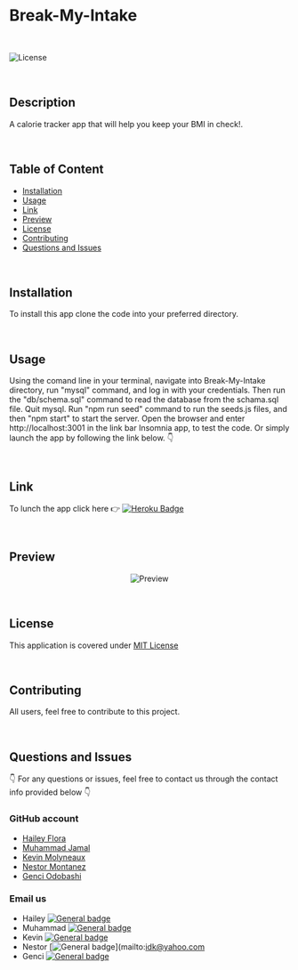 # Break-My-Intake

</br>
  
  ![License](https://img.shields.io/badge/License-MIT%20License-blue.svg)
  
  </br>
  
  ## Description
  
  A calorie tracker app that will help you keep your BMI in check!.
  
  </br>

  ## Table of Content
  
  - [Installation](#installation)
  - [Usage](#usage)
  - [Link](#link)
  - [Preview](#preview)
  - [License](#license)
  - [Contributing](#contributing)
  - [Questions and Issues](#questions-and-issues)

  </br>

  ## Installation
  
  To install this app clone the code into your preferred directory.
  
  </br>
  
  ## Usage
  
  Using the comand line in your terminal, navigate into Break-My-Intake directory, run "mysql" command, and log in with your credentials. 
  Then run the "db/schema.sql" command to read the database from the schama.sql file. Quit mysql. 
  Run "npm run seed" command to run the seeds.js files, and then "npm start" to start the server. 
  Open the browser and enter http://localhost:3001 in the link bar Insomnia app, to test the code. 
  Or simply launch the app by following the link below. 👇
  
  </br>
  
  ## Link
  
  To lunch the app click here  👉  [![Heroku Badge](https://www.herokucdn.com/deploy/button.svg)]()

  </br>
  
  ## Preview
  
  <div align = "center">
  
  ![Preview]()
  
  </div>
  
  </br>
  
  ## License
  
  
  This application is covered under [MIT License](https://choosealicense.com/licenses/mit/)
  
  </br>
  
  ## Contributing
  
  All users, feel free to contribute to this project.
  
  </br>
 
  ## Questions and Issues
  
  👇 For any questions or issues, feel free to contact us through the contact info provided below 👇
  
  ### GitHub account  
  
  - [Hailey Flora](https://github.com/Hflora2010)
  - [Muhammad Jamal](https://github.com/jamalm06)
  - [Kevin Molyneaux](https://github.com/molyneauxk93)
  - [Nestor Montanez](https://github.com)
  - [Genci Odobashi](https://github.com/odobashigenci)
  
  ### Email us
  - Hailey [![General badge](https://img.shields.io/badge/Gmail-D14836?style=for-the-badge&logo=gmail&logoColor=white)](mailto:idk@yahoo.com)
  - Muhammad [![General badge](https://img.shields.io/badge/Gmail-D14836?style=for-the-badge&logo=gmail&logoColor=white)](mailto:idk@yahoo.com)
  - Kevin [![General badge](https://img.shields.io/badge/Gmail-D14836?style=for-the-badge&logo=gmail&logoColor=white)](mailto:idk@yahoo.com)
  - Nestor [![General badge](https://img.shields.io/badge/Gmail-D14836?style=for-the-badge&logo=gmail&logoColor=white)](mailto:idk@yahoo.com
  - Genci [![General badge](https://img.shields.io/badge/Gmail-D14836?style=for-the-badge&logo=gmail&logoColor=white)](mailto:odobashigenci@gmail.com)

